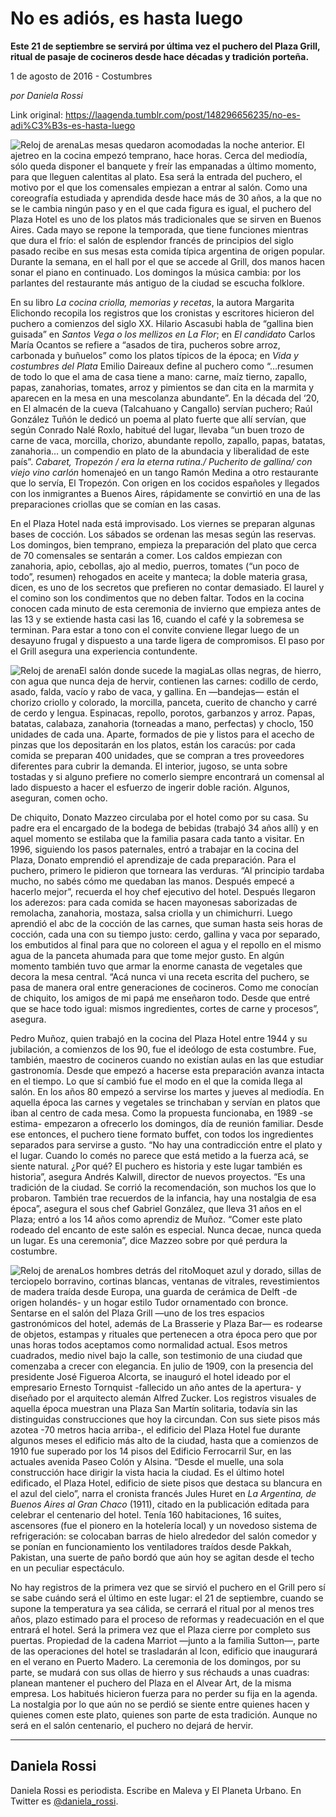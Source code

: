 # No es adiós, es hasta luego

**Este 21 de septiembre se servirá por última vez el puchero del Plaza Grill, ritual de pasaje de cocineros desde hace décadas y tradición porteña.**

1 de agosto de 2016 - Costumbres

_por Daniela Rossi_

Link original: https://laagenda.tumblr.com/post/148296656235/no-es-adi%C3%B3s-es-hasta-luego

![Reloj de arena](https://64.media.tumblr.com/6dc9a241c44ce4deb5edd124f429c3cc/tumblr_inline_pjzzxz44pt1t6q87u_500.jpg)Las mesas quedaron acomodadas la noche anterior. El ajetreo en la cocina empezó temprano, hace horas. Cerca del mediodía, sólo queda disponer el banquete y freír las empanadas a último momento, para que lleguen calentitas al plato. Esa será la entrada del puchero, el motivo por el que los comensales empiezan a entrar al salón. Como una coreografía estudiada y aprendida desde hace más de 30 años, a la que no se le cambia ningún paso y en el que cada figura es igual, el puchero del Plaza Hotel es uno de los platos más tradicionales que se sirven en Buenos Aires. Cada mayo se repone la temporada, que tiene funciones mientras que dura el frío: el salón de esplendor francés de principios del siglo pasado recibe en sus mesas esta comida típica argentina de origen popular. Durante la semana, en el hall por el que se accede al Grill, dos manos hacen sonar el piano en continuado. Los domingos la música cambia: por los parlantes del restaurante más antiguo de la ciudad se escucha folklore. 


En su libro *La cocina criolla, memorias y recetas*, la autora Margarita Elichondo recopila los registros que los cronistas y escritores hicieron del puchero a comienzos del siglo XX. Hilario Ascasubi habla de “gallina bien guisada” en *Santos Vega o los mellizos en La Flor*; en *El candidato* Carlos María Ocantos se refiere a “asados de tira, pucheros sobre arroz, carbonada y buñuelos” como los platos típicos de la época; en *Vida y costumbres del Plata* Emilio Daireaux define al puchero como “…resumen de todo lo que el ama de casa tiene a mano: carne, maíz tierno, zapallo, papas, zanahorias, tomates, arroz y pimientos se dan cita en la marmita y aparecen en la mesa en una mescolanza abundante”. En la década del ‘20, en El almacén de la cueva (Talcahuano y Cangallo) servían puchero; Raúl González Tuñón le dedicó un poema al plato fuerte que allí servían, que según Conrado Nalé Roxlo, habitué del lugar, llevaba “un buen trozo de carne de vaca, morcilla, chorizo, abundante repollo, zapallo, papas, batatas, zanahoria… un compendio en plato de la abundacia y liberalidad de este país”. *Cabaret, Tropezón / era la eterna rutina./ Pucherito de gallina/ con viejo vino carlón* homenajeó en un tango Ramón Medina a otro restaurante que lo servía, El Tropezón. Con origen en los cocidos españoles y llegados con los inmigrantes a Buenos Aires, rápidamente se convirtió en una de las preparaciones criollas que se comían en las casas. 


En el Plaza Hotel nada está improvisado. Los viernes se preparan algunas bases de cocción. Los sábados se ordenan las mesas según las reservas. Los domingos, bien temprano, empieza la preparación del plato que cerca de 70 comensales se sentarán a comer. Los caldos empiezan con zanahoria, apio, cebollas, ajo al medio, puerros, tomates (“un poco de todo”, resumen) rehogados en aceite y manteca; la doble materia grasa, dicen, es uno de los secretos que prefieren no contar demasiado. El laurel y el comino son los condimentos que no deben faltar. Todos en la cocina conocen cada minuto de esta ceremonia de invierno que empieza antes de las 13 y se extiende hasta casi las 16, cuando el café y la sobremesa se terminan. Para estar a tono con el convite conviene llegar luego de un desayuno frugal y dispuesto a una tarde ligera de compromisos. El paso por el Grill asegura una experiencia contundente.


![Reloj de arena](https://64.media.tumblr.com/6dc9a241c44ce4deb5edd124f429c3cc/tumblr_inline_pjzzxz44pt1t6q87u_500.jpg)El salón donde sucede la magiaLas ollas negras, de hierro, con agua que nunca deja de hervir, contienen las carnes: codillo de cerdo, asado, falda, vacío y rabo de vaca, y gallina. En —bandejas— están el chorizo criollo y colorado, la morcilla, panceta, cuerito de chancho y carré de cerdo y lengua. Espinacas, repollo, porotos, garbanzos y arroz. Papas, batatas, calabaza, zanahoria (torneadas a mano, perfectas) y choclo, 150 unidades de cada una. Aparte, formados de pie y listos para el acecho de pinzas que los depositarán en los platos, están los caracús: por cada comida se preparan 400 unidades, que se compran a tres proveedores diferentes para cubrir la demanda. El interior, jugoso, se unta sobre tostadas y si alguno prefiere no comerlo siempre encontrará un comensal al lado dispuesto a hacer el esfuerzo de ingerir doble ración. Algunos, aseguran, comen ocho. 


De chiquito, Donato Mazzeo circulaba por el hotel como por su casa. Su padre era el encargado de la bodega de bebidas (trabajó 34 años allí) y en aquel momento se estilaba que la familia pasara cada tanto a visitar. En 1996, siguiendo los pasos paternales, entró a trabajar en la cocina del Plaza, Donato emprendió el aprendizaje de cada preparación. Para el puchero, primero le pidieron que torneara las verduras. “Al principio tardaba mucho, no sabés cómo me quedaban las manos. Después empecé a hacerlo mejor”, recuerda el hoy chef ejecutivo del hotel. Después llegaron los aderezos: para cada comida se hacen mayonesas saborizadas de remolacha, zanahoria, mostaza, salsa criolla y un chimichurri. Luego aprendió el abc de la cocción de las carnes, que suman hasta seis horas de cocción, cada una con su tiempo justo: cerdo, gallina y vaca por separado, los embutidos al final para que no coloreen el agua y el repollo en el mismo agua de la panceta ahumada para que tome mejor gusto. En algún momento también tuvo que armar la enorme canasta de vegetales que decora la mesa central. “Acá nunca vi una receta escrita del puchero, se pasa de manera oral entre generaciones de cocineros. Como me conocían de chiquito, los amigos de mi papá me enseñaron todo. Desde que entré que se hace todo igual: mismos ingredientes, cortes de carne y procesos”, asegura. 


Pedro Muñoz, quien trabajó en la cocina del Plaza Hotel entre 1944 y su jubilación, a comienzos de los 90, fue el ideólogo de esta costumbre. Fue, también, maestro de cocineros cuando no existían aulas en las que estudiar gastronomía. Desde que empezó a hacerse esta preparación avanza intacta en el tiempo. Lo que sí cambió fue el modo en el que la comida llega al salón. En los años 80 empezó a servirse los martes y jueves al mediodía. En aquella época las carnes y vegetales se trinchaban y servían en platos que iban al centro de cada mesa. Como la propuesta funcionaba, en 1989 -se estima- empezaron a ofrecerlo los domingos, día de reunión familiar. Desde ese entonces, el puchero tiene formato buffet, con todos los ingredientes separados para servirse a gusto. “No hay una contradicción entre el plato y el lugar. Cuando lo comés no parece que está metido a la fuerza acá, se siente natural. ¿Por qué? El puchero es historia y este lugar también es historia”, asegura Andrés Kalwill, director de nuevos proyectos. “Es una tradición de la ciudad. Se corrió la recomendación, son muchos los que lo probaron. También trae recuerdos de la infancia, hay una nostalgia de esa época”, asegura el sous chef Gabriel González, que lleva 31 años en el Plaza; entró a los 14 años como aprendiz de Muñoz. “Comer este plato rodeado del encanto de este salón es especial. Nunca decae, nunca queda un lugar. Es una ceremonia”, dice Mazzeo sobre por qué perdura la costumbre. 


![Reloj de arena](https://64.media.tumblr.com/2eb179b69fd5276f938aeb5f58439245/tumblr_inline_pjzzy0Xn4P1t6q87u_500.jpg)Los hombres detrás del ritoMoquet azul y dorado, sillas de terciopelo borravino, cortinas blancas, ventanas de vitrales, revestimientos de madera traída desde Europa, una guarda de cerámica de Delft -de origen holandés- y un hogar estilo Tudor ornamentado con bronce. Sentarse en el salón del Plaza Grill —uno de los tres espacios gastronómicos del hotel, además de La Brasserie y Plaza Bar— es rodearse de objetos, estampas y rituales que pertenecen a otra época pero que por unas horas todos aceptamos como normalidad actual. Esos metros cuadrados, medio nivel bajo la calle, son testimonio de una ciudad que comenzaba a crecer con elegancia. En julio de 1909, con la presencia del presidente José Figueroa Alcorta, se inauguró el hotel ideado por el empresario Ernesto Tornquist -fallecido un año antes de la apertura- y diseñado por el arquitecto alemán Alfred Zucker. Los registros visuales de aquella época muestran una Plaza San Martín solitaria, todavía sin las distinguidas construcciones que hoy la circundan. Con sus siete pisos más azotea -70 metros hacia arriba-, el edificio del Plaza Hotel fue durante algunos meses el edificio más alto de la ciudad, hasta que a comienzos de 1910 fue superado por los 14 pisos del Edificio Ferrocarril Sur, en las actuales avenida Paseo Colón y Alsina. “Desde el muelle, una sola construcción hace dirigir la vista hacia la ciudad. Es el último hotel edificado, el Plaza Hotel, edificio de siete pisos que destaca su blancura en el azul del cielo”, narra el cronista francés Jules Huret en *La Argentina, de Buenos Aires al Gran Chaco* (1911), citado en la publicación editada para celebrar el centenario del hotel. Tenía 160 habitaciones, 16 suites, ascensores (fue el pionero en la hotelería local) y un novedoso sistema de refrigeración: se colocaban barras de hielo alrededor del salón comedor y se ponían en funcionamiento los ventiladores traídos desde Pakkah, Pakistan, una suerte de paño bordó que aún hoy se agitan desde el techo en un peculiar espectáculo. 


No hay registros de la primera vez que se sirvió el puchero en el Grill pero sí se sabe cuándo será el último en este lugar: el 21 de septiembre, cuando se supone la temperatura ya sea cálida, se cerrará el ritual por al menos tres años, plazo estimado para el proceso de reformas y readecuación en el que entrará el hotel. Será la primera vez que el Plaza cierre por completo sus puertas. Propiedad de la cadena Marriot —junto a la familia Sutton—, parte de las operaciones del hotel se trasladarán al Icon, edificio que inaugurará en el verano en Puerto Madero. La ceremonia de los domingos, por su parte, se mudará con sus ollas de hierro y sus réchauds a unas cuadras: planean mantener el puchero del Plaza en el Alvear Art, de la misma empresa. Los habitués hicieron fuerza para no perder su fija en la agenda. La nostalgia por lo que aún no se perdió se siente entre quienes hacen y quienes comen este plato, quienes son parte de esta tradición. Aunque no será en el salón centenario, el puchero no dejará de hervir.




---

 Daniela Rossi
--------------

 Daniela Rossi es periodista. Escribe en Maleva y El Planeta Urbano. En Twitter es [@daniela\_rossi](https://twitter.com/daniela_rossi). 

